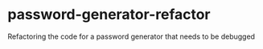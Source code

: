 # password-generator-refactor
Refactoring the code for a password generator that needs to be debugged
